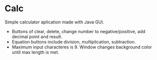# Calc
Simple calculator aplication made with Java GUI.
- Buttons of clear, delete, change number to negative/positive, add decimal point and result.
- Equation buttons include division, multiplication, subtraction.
- Maximum input characteres is 9. Window changes background color until max length is met.

